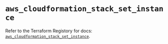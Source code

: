 # `aws_cloudformation_stack_set_instance`

Refer to the Terraform Registory for docs: [`aws_cloudformation_stack_set_instance`](https://www.terraform.io/docs/providers/aws/r/cloudformation_stack_set_instance).
